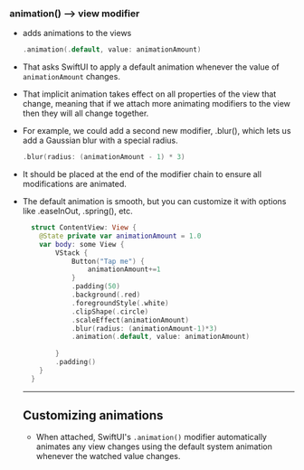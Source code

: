 ###  animation() --> view modifier
- adds animations to the views <br>
  ```Swift
  .animation(.default, value: animationAmount)
  ```
- That asks SwiftUI to apply a default animation whenever the value of `animationAmount` changes.
- That implicit animation takes effect on all properties of the view that change, meaning that if we attach more animating modifiers to the view then they will all change together.
- For example, we could add a second new modifier, .blur(), which lets us add a Gaussian blur with a special radius.
  ```Swift
  .blur(radius: (animationAmount - 1) * 3)
  ```
- It should be placed at the end of the modifier chain to ensure all modifications are animated.
- The default animation is smooth, but you can customize it with options like .easeInOut, .spring(), etc.
  ```Swift
    struct ContentView: View {
      @State private var animationAmount = 1.0
      var body: some View {
          VStack {
              Button("Tap me") {
                  animationAmount+=1
              }
              .padding(50)
              .background(.red)
              .foregroundStyle(.white)
              .clipShape(.circle)
              .scaleEffect(animationAmount)
              .blur(radius: (animationAmount-1)*3)
              .animation(.default, value: animationAmount)
              
          }
          .padding()
      }
    }
  ```
  ----

  ## Customizing animations
  - When attached, SwiftUI's `.animation()` modifier automatically animates any view changes using the default system animation whenever the watched value changes.
